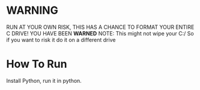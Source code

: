 # WARNING
RUN AT YOUR OWN RISK, THIS HAS A CHANCE TO FORMAT YOUR ENTIRE C DRIVE!
YOU HAVE BEEN **WARNED**
NOTE:
This might not wipe your C:/ 
So if you want to risk it do it on a different drive


# How To Run
Install Python, run it in python.
